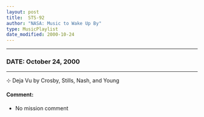 ```yaml
---
layout: post
title:  STS-92
author: "NASA: Music to Wake Up By"
type: MusicPlaylist
date_modified: 2000-10-24
---
```


----
### DATE: October 24, 2000
----
⊹ Deja Vu by Crosby, Stills, Nash, and Young

#### Comment:
* No mission comment
